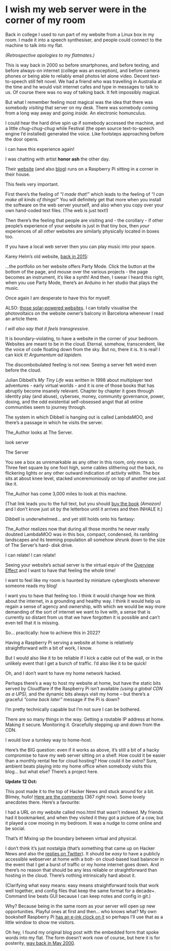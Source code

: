 # I wish my web server were in the corner of my room

Back in college I used to run part of my website from a Linux box in my room.
I made it into a speech synthesiser, and people could connect to the machine
to talk into my flat.

_(Retrospective apologies to my flatmates.)_

This is way back in 2000 so before smartphones, and before texting, and before
always-on internet (college was an exception), and before camera phones or
being able to reliably email photos let alone video. Decent text-to-speech
still felt novel. We had a friend who was travelling in Australia at the time
and he would visit internet cafes and type in messages to talk to us. Of
course there was no way of talking back. It felt impossibly magical.

But what I remember feeling most magical was the idea that there was somebody
_visiting_ that server on my desk. There was somebody coming from a long way
away and going _inside._ An electronic homunculus.

I could hear the hard drive spin up if somebody accessed the machine, and a
little _chug-chug-chug_ while Festival (the open source text-to-speech engine
I’d installed) generated the voice. Like footsteps approaching before the door
opens.

I can have this experience again!

I was chatting with artist **honor ash** the other day.

Their [website](https://hnr.fyi) (and also [blog](https://thoughts.hnr.fyi))
runs on a Raspberry Pi sitting in a corner in their house.

This feels very important.

First there’s the feeling of _“I made that!”_ which leads to the feeling of
_“I can make all kinds of things!”_ You will definitely get that more when you
install the software on the web server yourself, and also when you copy over
your own hand-coded text files. (The web is just text!)

Then there’s the feeling that people are visiting and - the corollary - if
other people’s experience of your website is just in that tiny box, then
_your_ experiences of all _other_ websites are similarly physically located in
boxes too.

If you have a local web server then you can play music into your space.

Karey Helm’s old website, [back in 2015](/home/2015/02/26/coffee_morning):

…the portfolio on her website offers Party Mode. Click the button at the
bottom of the page, and mouse over the various projects - the page becomes an
instrument, it’s like a synth! And then, I swear I heard this right, when you
use Party Mode, there’s an Arduino in her studio that plays the music.

Once again I am desperate to have this for myself.

ALSO: [those solar-powered websites](/home/2022/09/01/carbon). I can totally
visualise the photovoltaics on the website owner’s balcony in Barcelona
whenever I read an article there.

_I will also say that it feels transgressive._

It is boundary-violating, to have a website in the corner of your bedroom.
Websites are meant to be in the cloud. Eternal, somehow, transcendent, like
the voice of code floating down from the sky. But no, there it is. It is real!
I can kick it! _Argumentum ad lapidem._

The discombobulated feeling is not new. Seeing a server felt weird even before
the cloud.

Julian Dibbell’s _My Tiny Life_ was written in 1998 about multiplayer text
adventures - early virtual worlds - and it is one of those books that has
abruptly become insanely relevant. Chapter by chapter it goes through identity
play (and abuse), cybersex, money, community governance, power, doxing, and
the odd existential self-obsessed angst that all online communities seem to
journey through.

The system in which Dibbell is hanging out is called LambdaMOO, and there’s a
passage in which he visits the server.

The_Author looks at The Server.

look server

The Server

You see a box as unremarkable as any other in this room, only more so. Three
feet square by one foot high, some cables slithering out the back, no
flickering lights or any other outward indication of activity within. The box
sits at about knee level, stacked unceremoniously on top of another one just
like it.

The_Author has come 3,000 miles to look at this machine.

(That link leads you to the full text, but you should [buy the
book](https://www.amazon.co.uk/My-Tiny-Life-Passion-Virtual/dp/1841150576/)
_(Amazon)_ and I don’t know just sit by the letterbox until it arrives and
then INHALE it.)

Dibbell is underwhelmed… and yet still holds onto his fantasy:

The_Author realizes now that during all those months he never really doubted
LambdaMOO was in this box, compact, condensed, its rambling landscapes and its
teeming population all somehow shrunk down to the size of The Server’s hard-
disk drive.

I can relate! I can relate!

Seeing your website’s actual server is the virtual equiv of the [Overview
Effect](/home/2021/07/20/overview_effect) and I want to have that feeling the
whole time!

I want to feel like my room is haunted by miniature cyberghosts whenever
someone reads my blog!

I want you to have that feeling too. I think it would change how we think
about the internet, in a grounding and healthy way. I think it would help us
regain a sense of agency and ownership, with which we would be way more
demanding of the sort of internet we want to live with, a sense that is
currently so distant from us that we have forgotten it is possible and can’t
even tell that it is missing.

So… practically: how to achieve this in 2022?

Having a Raspberry Pi serving a website at home is relatively straightforward
with a bit of work, I know.

But I would also like it to be reliable if I kick a cable out of the wall, or
in the unlikely event that I get a bunch of traffic. I’d also like it to be
quick!

Oh, and I don’t want to have my home network hacked.

Perhaps there’s a way to host my website at home, but have the static bits
served by Cloudflare if the Raspberry Pi isn’t available _(using a global CDN
as a UPS),_ and the dynamic bits always visit my home – but there’s a graceful
_“come back later”_ message if the Pi is down?

I’m pretty technically capable but I’m not sure I can be bothered.

There are so many things in the way. Getting a routable IP address at home.
Making it secure. Monitoring it. Gracefully stepping up and down from the CDN.

I would _love_ a turnkey way to home-host.

Here’s the BIG question: even if it works as above, it’s still a bit of a
hacky compromise to have my web server sitting on a shelf. How could it be
easier than a monthly rental fee for cloud hosting? How could it be _extra?_
Sure, ambient beats playing into my home office when somebody visits this
blog… but what else? There’s a project here.

**Update 12 Oct:**

This post made it to the top of Hacker News and stuck around for a bit.
Blimey, hullo! [Here are the
comments](https://news.ycombinator.com/item?id=33165836) (367 right now). Some
lovely anecdotes there. Here’s a favourite:

I had a URL on my website called moo.html that wasn’t indexed. My friends had
it bookmarked, and when they visited it they got a picture of a cow, but it
played a cow mooing in my bedroom. It was a nudge to come online and be
social.

That’s it! Mixing up the boundary between virtual and physical.

I don’t think it’s just nostalgia (that’s something that came up on Hacker
News and also the [replies on
Twitter](https://twitter.com/intrcnnctd/status/1579558673499951105)). It
should be _easy_ to have a publicly accessible webserver at home with a bolt-
on cloud-based load balancer in the event that I get a burst of traffic or my
home internet goes down. And there’s no reason that should be any less
reliable or straightforward than hosting in the cloud. There’s nothing
intrinsically hard about it.

(Clarifying what easy means: easy means straightforward tools that work well
together, and config files that keep the same format for a decade+. Command
line beats GUI because I can keep notes and config in git.)

Why? Because being in the same room as your server will open up new
opportunities. Playful ones at first and then… who knows what? My own
bookshelf Raspberry Pi [has an e-ink clock on
it](https://www.instagram.com/p/B_XYXJOJe3r/) so perhaps I’ll use that as a
little window to show me visitors.

Oh hey, I found my original blog post with the embedded form that spoke words
into my flat. The form doesn’t work now of course, but here it is for
posterity, [way back in May
2000](/home/2000/05/09/im_hearing_voices_in_my_flat).
